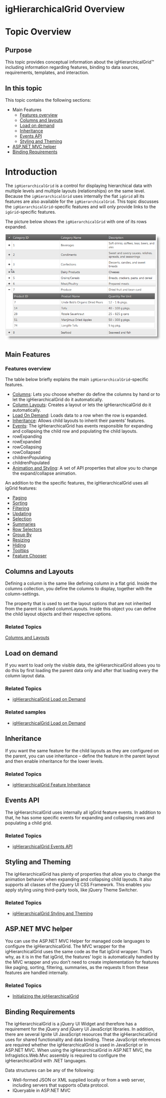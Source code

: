 ﻿<!--
|metadata|
{
    "fileName": "ighierarchicalgrid-overview",
    "controlName": "igHierarchicalGrid",
    "tags": ["Getting Started","Grids"]
}
|metadata|
-->

# igHierarchicalGrid Overview

# Topic Overview

## Purpose

This topic provides conceptual information about the igHierarchicalGrid™ including information regarding features, binding to data sources, requirements, templates, and interaction.

## In this topic

This topic contains the following sections:

-   Main Features
    -   [Features overview](#features-overview)
    -   [Columns and layouts](#columns-layouts)
    -   [Load on demand](#load-on-demand)
    -   [Inheritance](#inheritance)
    -   [Events API](#events-api)
    -   [Styling and Theming](#styling-theming)
-   [ASP.NET MVC helper](#aspnet-mvc-helper)
-   [Binding Requirements](#binding-requirements)

# Introduction

The `igHierarchicalGrid` is a control for displaying hierarchical data with multiple levels and multiple layouts (relationships) on the same level. Because the `igHierarchicalGrid` uses internally the flat `igGrid` all its features are also available for the `igHierarchicalGrid`. This topic discusses the `igHierarchicalGrid`-specific features and will only provide links to the `igGrid`-specific features.

The picture below shows the `igHierarchicalGrid` with one of its rows expanded.

![](images/igHierarchicalGrid_Overview_01.png)

## Main Features

### <a id="features-overview"></a> Features overview

The table below briefly explains the main `igHierarchicalGrid`-specific features. 

- [Columns](): Lets you choose whether do define the columns by hand or to let the igHierarchicalGrid do it automatically.
- [Column Layouts](): Creates a layout or lets the igHierarchicalGrid do it automatically.
- [Load On Demand](): Loads data to a row when the row is expanded.
- [Inheritance](): Allows child layouts to inherit their parents’ features.
- [Events](): The igHierarchicalGrid has events responsible for expanding and collapsing the child row and populating the child layouts.
 - rowExpanding
 - rowExpanded
 - rowCollapsing
 - rowCollapsed
 - childrenPopulating
 - childrenPopulated
- [Animation and Styling](): A set of API properties that allow you to change the expand/collapse animation.

An addition to the the specific features, the igHierarchicalGrid uses all igGrid features:

-   [Paging]()
-   [Sorting]()
-   [Filtering]()
-   [Updating]()
-   [Selection]()
-   [Summaries]()
-   [Row Selectors]()
-   [Group By]()
-   [Resizing]()
-   [Hiding]()
-   [Tooltips]()
-   [Feature Chooser]()

## <a id="columns-layouts"></a> Columns and Layouts
Defining a column is the same like defining column in a flat grid. Inside the columns collection, you define the columns to display, together with the column-settings.

The property that is used to set the layout options that are not inherited from the parent is called columnLayouts. Inside this object you can define the child layout objects and their respective options.

### Related Topics

[Columns and Layouts]()

## <a id="load-on-demand"></a>Load on demand

If you want to load only the visible data, the igHierarchicalGrid allows you to do this by first loading the parent data only and after that loading every the column layout data.

### Related Topics
- [igHierarchicalGrid Load on Demand](igHierarchicalGrid-Load-on-Demand.html)

### Related samples
- [igHierarchicalGrid Load on Demand](%%SamplesUrl%%/hierarchical-grid/load-on-demand)

## <a id="inheritance"></a> Inheritance

If you want the same feature for the child layouts as they are configured on the parent, you can use inheritance – define the feature in the parent layout and then enable inheritance for the lower levels.

### Related Topics
- [igHierarchicalGrid Feature Inheritance](igHierarchicalGrid-Feature-Inheritance.html)

## <a id="events-api"></a> Events API

The igHierarchicalGrid uses internally all igGrid feature events. In addition to that, he has some specific events for expanding and collapsing rows and populating a child grid.

### Related Topics
- [igHierarchicalGrid Events API](igHierarchicalGrid-Events-API.html)

## <a id="styling-theming"></a> Styling and Theming

The igHierarchicalGrid has plenty of properties that allow you to change the animation behavior when expanding and collapsing child layouts. It also supports all classes of the jQuery UI CSS Framework. This enables you apply styling using third-party tools, like jQuery Theme Switcher.

### Related Topics
- [igHierarchicalGrid Styling and Theming](igHierarchicalGrid-Styling-and-Theming.html)

## <a id="aspnet-mvc-helper"></a> ASP.NET MVC helper

You can use the ASP.NET MVC Helper for managed code languages to configure the igHierarchicalGrid. The MVC wrapper for the igHierarchicalGrid uses the same code as the flat igGrid wrapper. That’s why, as it is in the flat igGrid, the features’ logic is automatically handled by the MVC wrapper and you don’t need to create implementation for features like paging, sorting, filtering, summaries, as the requests It from these features are handled internally.

### Related Topics
- [Initializing the igHierarchicalGrid](igHierarchicalGrid-Initializing.html)

## <a id="binding-requirements"></a> Binding Requirements

The igHierarchicalGrid is a jQuery UI Widget and therefore has a requirement for the jQuery and jQuery UI JavaScript libraries. In addition, there are several Ignite UI JavaScript resources that the igHierarchicalGrid uses for shared functionality and data binding. These JavaScript references are required whether the igHierarchicalGrid is used in JavaScript or in ASP.NET MVC. When using the igHierarchicalGrid in ASP.NET MVC, the Infragistics.Web.Mvc assembly is required to configure the igHierarchicalGrid with .NET languages.

Data structures can be any of the following:
- Well-formed JSON or XML supplied locally or from a web server, including servers that supports oData protocol.
- IQueryable in ASP.NET MVC



